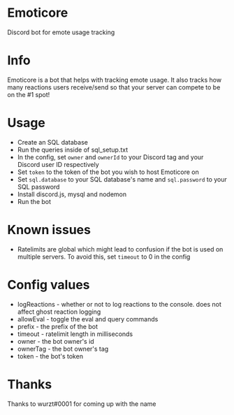 # Emoticore
Discord bot for emote usage tracking

# Info
Emoticore is a bot that helps with tracking emote usage. It also tracks how many reactions users receive/send so that your server can compete to be on the #1 spot!

# Usage
- Create an SQL database
- Run the queries inside of sql_setup.txt
- In the config, set `owner` and `ownerId` to your Discord tag and your Discord user ID respectively
- Set `token` to the token of the bot you wish to host Emoticore on
- Set `sql.database` to your SQL database's name and `sql.password` to your SQL password
- Install discord.js, mysql and nodemon
- Run the bot

# Known issues
- Ratelimits are global which might lead to confusion if the bot is used on multiple servers. To avoid this, set `timeout` to 0 in the config

# Config values
- logReactions - whether or not to log reactions to the console. does not affect ghost reaction logging
- allowEval - toggle the eval and query commands
- prefix - the prefix of the bot
- timeout - ratelimit length in milliseconds
- owner - the bot owner's id
- ownerTag - the bot owner's tag
- token - the bot's token

# Thanks
Thanks to wurzt#0001 for coming up with the name
